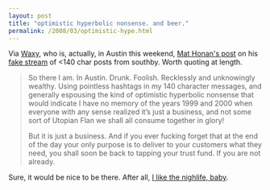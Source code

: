```yaml
---
layout: post
title: "optimistic hyperbolic nonsense. and beer."
permalink: /2008/03/optimistic-hype.html
---
```


Via [Waxy](http://waxy.org/links/), who is, actually, in Austin this weekend, [Mat Honan's post](http://www.emptyage.com/post/28223277) on his [fake stream](http://twitter.com/mat) of <140 char posts from southby. Worth quoting at length.

> So there I am. In Austin. Drunk. Foolish. Recklessly and unknowingly wealthy. Using pointless hashtags in my 140 character messages, and generally espousing the kind of optimistic hyperbolic nonsense that would indicate I have no memory of the years 1999 and 2000 when everyone with any sense realized it’s just a business, and not some sort of Utopian Flan we shall all consume together in glory!
> 
> But it is just a business. And if you ever fucking forget that at the end of the day your only purpose is to deliver to your customers what they need, you shall soon be back to tapping your trust fund. If you are not already.

Sure, it would be nice to be there. After all, [I like the nighlife, baby](http://krissy.vox.com/library/post/i-like-the-nightlife-baby.html).